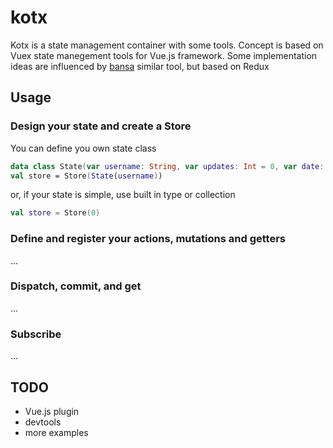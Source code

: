 # kotx
Kotx is a state management container with some tools. Concept is based on Vuex state manegement tools for Vue.js framework.
Some implementation ideas are influenced by [bansa](https://github.com/brianegan/bansa) similar tool, but based on Redux

## Usage

### Design your state and create a Store
You can define you own state class 
```kotlin
data class State(var username: String, var updates: Int = 0, var date: Date = Date()) 
val store = Store(State(username))
```
or, if your state is simple, use built in type or collection
```kotlin
val store = Store(0)
```
### Define and register your actions, mutations and getters
...
### Dispatch, commit, and get
...
### Subscribe
...


## TODO

* Vue.js plugin
* devtools
* more examples

